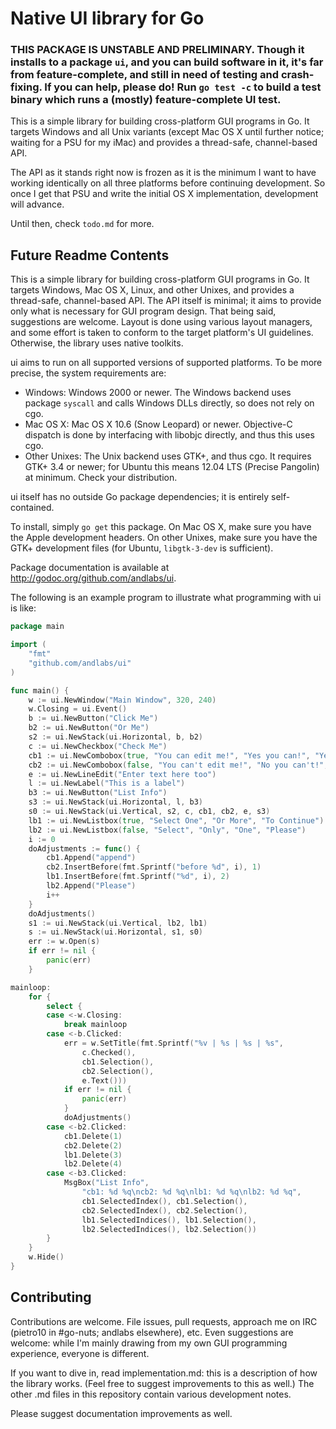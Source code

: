 # Native UI library for Go
### THIS PACKAGE IS UNSTABLE AND PRELIMINARY. Though it installs to a package `ui`, and you can build software in it, it's far from feature-complete, and still in need of testing and crash-fixing. If you can help, please do! Run `go test -c` to build a test binary which runs a (mostly) feature-complete UI test.

This is a simple library for building cross-platform GUI programs in Go. It targets Windows and all Unix variants (except Mac OS X until further notice; waiting for a PSU for my iMac) and provides a thread-safe, channel-based API.

The API as it stands right now is frozen as it is the minimum I want to have working identically on all three platforms before continuing development. So once I get that PSU and write the initial OS X implementation, development will advance.

Until then, check `todo.md` for more.

## Future Readme Contents
This is a simple library for building cross-platform GUI programs in Go. It targets Windows, Mac OS X, Linux, and other Unixes, and provides a thread-safe, channel-based API. The API itself is minimal; it aims to provide only what is necessary for GUI program design. That being said, suggestions are welcome. Layout is done using various layout managers, and some effort is taken to conform to the target platform's UI guidelines. Otherwise, the library uses native toolkits.

ui aims to run on all supported versions of supported platforms. To be more precise, the system requirements are:

* Windows: Windows 2000 or newer. The Windows backend uses package `syscall` and calls Windows DLLs directly, so does not rely on cgo.
* Mac OS X: Mac OS X 10.6 (Snow Leopard) or newer. Objective-C dispatch is done by interfacing with libobjc directly, and thus this uses cgo.
* Other Unixes: The Unix backend uses GTK+, and thus cgo. It requires GTK+ 3.4 or newer; for Ubuntu this means 12.04 LTS (Precise Pangolin) at minimum. Check your distribution.

ui itself has no outside Go package dependencies; it is entirely self-contained.

To install, simply `go get` this package. On Mac OS X, make sure you have the Apple development headers. On other Unixes, make sure you have the GTK+ development files (for Ubuntu, `libgtk-3-dev` is sufficient).

Package documentation is available at http://godoc.org/github.com/andlabs/ui.

The following is an example program to illustrate what programming with ui is like:
```go
package main

import (
	"fmt"
	"github.com/andlabs/ui"
)

func main() {
	w := ui.NewWindow("Main Window", 320, 240)
	w.Closing = ui.Event()
	b := ui.NewButton("Click Me")
	b2 := ui.NewButton("Or Me")
	s2 := ui.NewStack(ui.Horizontal, b, b2)
	c := ui.NewCheckbox("Check Me")
	cb1 := ui.NewCombobox(true, "You can edit me!", "Yes you can!", "Yes you will!")
	cb2 := ui.NewCombobox(false, "You can't edit me!", "No you can't!", "No you won't!")
	e := ui.NewLineEdit("Enter text here too")
	l := ui.NewLabel("This is a label")
	b3 := ui.NewButton("List Info")
	s3 := ui.NewStack(ui.Horizontal, l, b3)
	s0 := ui.NewStack(ui.Vertical, s2, c, cb1, cb2, e, s3)
	lb1 := ui.NewListbox(true, "Select One", "Or More", "To Continue")
	lb2 := ui.NewListbox(false, "Select", "Only", "One", "Please")
	i := 0
	doAdjustments := func() {
		cb1.Append("append")
		cb2.InsertBefore(fmt.Sprintf("before %d", i), 1)
		lb1.InsertBefore(fmt.Sprintf("%d", i), 2)
		lb2.Append("Please")
		i++
	}
	doAdjustments()
	s1 := ui.NewStack(ui.Vertical, lb2, lb1)
	s := ui.NewStack(ui.Horizontal, s1, s0)
	err := w.Open(s)
	if err != nil {
		panic(err)
	}

mainloop:
	for {
		select {
		case <-w.Closing:
			break mainloop
		case <-b.Clicked:
			err = w.SetTitle(fmt.Sprintf("%v | %s | %s | %s",
				c.Checked(),
				cb1.Selection(),
				cb2.Selection(),
				e.Text()))
			if err != nil {
				panic(err)
			}
			doAdjustments()
		case <-b2.Clicked:
			cb1.Delete(1)
			cb2.Delete(2)
			lb1.Delete(3)
			lb2.Delete(4)
		case <-b3.Clicked:
			MsgBox("List Info",
				"cb1: %d %q\ncb2: %d %q\nlb1: %d %q\nlb2: %d %q",
				cb1.SelectedIndex(), cb1.Selection(),
				cb2.SelectedIndex(), cb2.Selection(),
				lb1.SelectedIndices(), lb1.Selection(),
				lb2.SelectedIndices(), lb2.Selection())
		}
	}
	w.Hide()
}
```

## Contributing
Contributions are welcome. File issues, pull requests, approach me on IRC (pietro10 in #go-nuts; andlabs elsewhere), etc. Even suggestions are welcome: while I'm mainly drawing from my own GUI programming experience, everyone is different.

If you want to dive in, read implementation.md: this is a description of how the library works. (Feel free to suggest improvements to this as well.) The other .md files in this repository contain various development notes.

Please suggest documentation improvements as well.

